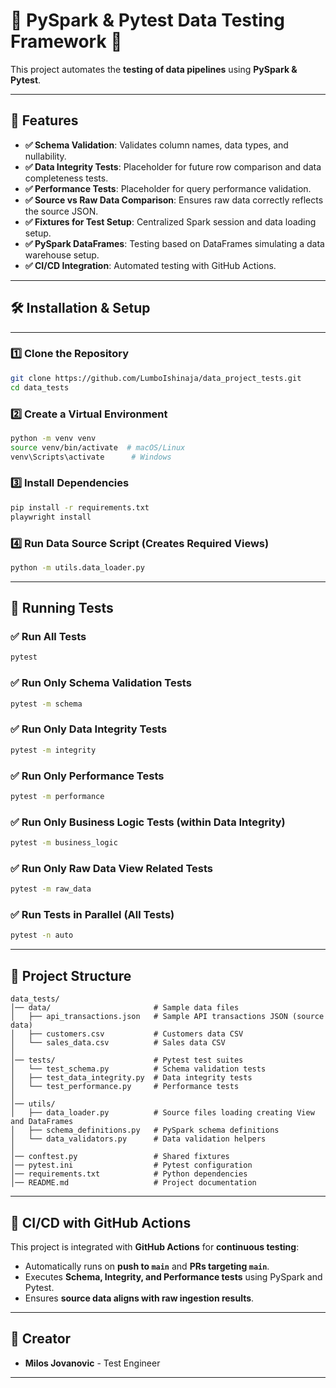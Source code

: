 # 🧪 PySpark & Pytest Data Testing Framework 🧪

This project automates the **testing of data pipelines** using **PySpark & Pytest**.

---

## 📌 Features
- **✅ Schema Validation**: Validates column names, data types, and nullability.
- **✅ Data Integrity Tests**: Placeholder for future row comparison and data completeness tests.
- **✅ Performance Tests**: Placeholder for query performance validation.
- **✅ Source vs Raw Data Comparison**: Ensures raw data correctly reflects the source JSON.
- **✅ Fixtures for Test Setup**: Centralized Spark session and data loading setup.
- **✅ PySpark DataFrames**: Testing based on DataFrames simulating a data warehouse setup.
- **✅ CI/CD Integration**: Automated testing with GitHub Actions.

---

## 🛠️ Installation & Setup

---

### 1️⃣ **Clone the Repository**
```sh
git clone https://github.com/LumboIshinaja/data_project_tests.git
cd data_tests
```

### 2️⃣ **Create a Virtual Environment**
```sh
python -m venv venv
source venv/bin/activate  # macOS/Linux
venv\Scripts\activate      # Windows
```

### 3️⃣ **Install Dependencies**
```sh
pip install -r requirements.txt
playwright install
```

### 4️⃣ **Run Data Source Script (Creates Required Views)**
```sh
python -m utils.data_loader.py
```

---

## 🏃 Running Tests

### **✅ Run All Tests**
```sh
pytest
```

### **✅ Run Only Schema Validation Tests**
```sh
pytest -m schema
```

### **✅ Run Only Data Integrity Tests**
```sh
pytest -m integrity
```

### **✅ Run Only Performance Tests**
```sh
pytest -m performance
```

### **✅ Run Only Business Logic Tests (within Data Integrity)**
```sh
pytest -m business_logic
```

### **✅ Run Only Raw Data View Related Tests**
```sh
pytest -m raw_data
```

### **✅ Run Tests in Parallel (All Tests)**
```sh
pytest -n auto
```

---


## 📂 Project Structure

```
data_tests/
│── data/                       # Sample data files
│   ├── api_transactions.json   # Sample API transactions JSON (source data)
│   ├── customers.csv           # Customers data CSV
│   └── sales_data.csv          # Sales data CSV
│
│── tests/                      # Pytest test suites
│   └── test_schema.py          # Schema validation tests
│   ├── test_data_integrity.py  # Data integrity tests
│   └── test_performance.py     # Performance tests
│
│── utils/
│   ├── data_loader.py          # Source files loading creating View and DataFrames 
│   ├── schema_definitions.py   # PySpark schema definitions
│   └── data_validators.py      # Data validation helpers
│
│── conftest.py                 # Shared fixtures 
│── pytest.ini                  # Pytest configuration 
│── requirements.txt            # Python dependencies
│── README.md                   # Project documentation
```

---

## 👤 CI/CD with GitHub Actions
This project is integrated with **GitHub Actions** for **continuous testing**:
- Automatically runs on **push to `main`** and **PRs targeting `main`**.
- Executes **Schema, Integrity, and Performance tests** using PySpark and Pytest.
- Ensures **source data aligns with raw ingestion results**.

---

## 📢 Creator
- **Milos Jovanovic** - Test Engineer

---
